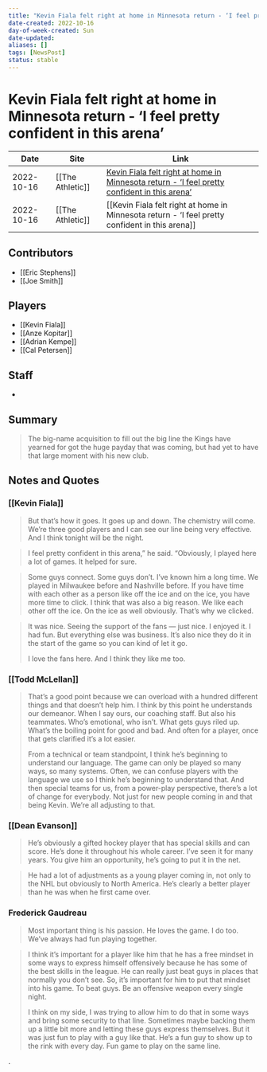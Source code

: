 ```yaml
---
title: "Kevin Fiala felt right at home in Minnesota return - ‘I feel pretty confident in this arena’"
date-created: 2022-10-16
day-of-week-created: Sun
date-updated: 
aliases: []
tags: [NewsPost]
status: stable
---
```


# Kevin Fiala felt right at home in Minnesota return - ‘I feel pretty confident in this arena’

| Date       | Site             | Link                                                                                                                                                                            |
| ---------- | ---------------- | ------------------------------------------------------------------------------------------------------------------------------------------------------------------------------- |
| 2022-10-16 | [[The Athletic]]                 | [Kevin Fiala felt right at home in Minnesota return - ‘I feel pretty confident in this arena’](https://theathletic.com/3697346/2022/10/16/kevin-fiala-la-kings-minnesota-wild/) |
| 2022-10-16 | [[The Athletic]] | [[Kevin Fiala felt right at home in Minnesota return - ‘I feel pretty confident in this arena]]                                                                                |

## Contributors
- [[Eric Stephens]]
- [[Joe Smith]]


## Players
- [[Kevin Fiala]]
- [[Anze Kopitar]]
- [[Adrian Kempe]]
- [[Cal Petersen]]


## Staff
- 


## Summary
> The big-name acquisition to fill out the big line the Kings have yearned for got the huge payday that was coming, but had yet to have that large moment with his new club.


## Notes and Quotes
### [[Kevin Fiala]]
> But that’s how it goes. It goes up and down. The chemistry will come. We’re three good players and I can see our line being very effective. And I think tonight will be the night.

> I feel pretty confident in this arena,” he said. “Obviously, I played here a lot of games. It helped for sure. 

> Some guys connect. Some guys don’t. I’ve known him a long time. We played in Milwaukee before and Nashville before. If you have time with each other as a person like off the ice and on the ice, you have more time to click. I think that was also a big reason. We like each other off the ice. On the ice as well obviously. That’s why we clicked.

> It was nice. Seeing the support of the fans — just nice. I enjoyed it. I had fun. But everything else was business. It’s also nice they do it in the start of the game so you can kind of let it go.
>
> I love the fans here. And I think they like me too.

### [[Todd McLellan]]
> That’s a good point because we can overload with a hundred different things and that doesn’t help him. I think by this point he understands our demeanor. When I say ours, our coaching staff. But also his teammates. Who’s emotional, who isn’t. What gets guys riled up. What’s the boiling point for good and bad. And often for a player, once that gets clarified it’s a lot easier.
> 
> From a technical or team standpoint, I think he’s beginning to understand our language. The game can only be played so many ways, so many systems. Often, we can confuse players with the language we use so I think he’s beginning to understand that. And then special teams for us, from a power-play perspective, there’s a lot of change for everybody. Not just for new people coming in and that being Kevin. We’re all adjusting to that.

### [[Dean Evanson]]
> He’s obviously a gifted hockey player that has special skills and can score. He’s done it throughout his whole career. I’ve seen it for many years. You give him an opportunity, he’s going to put it in the net.

> He had a lot of adjustments as a young player coming in, not only to the NHL but obviously to North America. He’s clearly a better player than he was when he first came over.

### Frederick Gaudreau
> Most important thing is his passion. He loves the game. I do too. We’ve always had fun playing together.

> I think it’s important for a player like him that he has a free mindset in some ways to express himself offensively because he has some of the best skills in the league. He can really just beat guys in places that normally you don’t see. So, it’s important for him to put that mindset into his game. To beat guys. Be an offensive weapon every single night.
> 
> I think on my side, I was trying to allow him to do that in some ways and bring some security to that line. Sometimes maybe backing them up a little bit more and letting these guys express themselves. But it was just fun to play with a guy like that. He’s a fun guy to show up to the rink with every day. Fun game to play on the same line.

.

